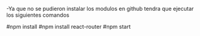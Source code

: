 -Ya que no se pudieron instalar los modulos en github tendra que ejecutar los siguientes comandos

#npm install
#npm install react-router
#npm start

